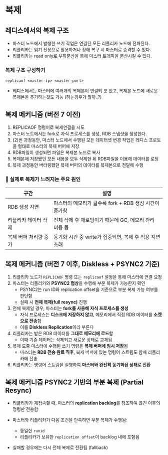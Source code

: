 # 복제


## 레디스에서의 복제 구조
- 마스터 노드에서 발생한 쓰기 작업은 연결된 모든 리플리카 노드에 전파된다.
- 리플리카는 읽기 전용으로 활용하거나 장애 복구 시 마스터로 승격할 수 있다.
- 리플리카는 read only로 부하분산을 통해 마스터 트래픽을 분산시킬 수 있다.

### 복제 구조 구성하기
    replicaof <master-ip> <master-port>
- 레디스에서는 마스터에 여러개의 복제본이 연결되 룻 있고, 복제본 노드에 새로운 복제본을 추가하는것도 가능 (하는경우가 뭘까..?)


## 복제 메커니즘 (버전 7 이전)
1) REPLICAOF 명령어로 복제연결을 시도
2) 마스터 노트에서는 fork로 자식 프로세스를 생성, RDB 스냅샷을 생성한다.
3)  (2)번 과정동안, 마스터 노드에서 수행된 모든 데이터셋 변경 작업은 레디스 프로토콜 형태로 마스터의 복제 버퍼에 저장
4) RDB파일이 생성되면 파일은 복제본 노드로 복사
5) 복제본에 저장됐던 모든 내용을 모두 삭제한 뒤 RDB파일을 이용해 데이터를 로딩
6) 복제 과정동안 버터링됐던 복제 버퍼의 데이터를 복제본으로 전달해 수행

### 📌 실제로 복제가 느려지는 주요 원인
| 구간            | 설명 |
|------------------|------|
| RDB 생성 지연     | 마스터의 메모리가 클수록 fork + RDB 생성 시간이 증가함 |
| 리플리카 데이터 삭제 | 전체 삭제 후 재로딩이기 때문에 GC, 메모리 관리 비용 큼 |
| 복제 버퍼 처리량 증가 | 동기화 시간 중 write가 집중되면, 복제 후 적용 지연 초래 |


## 복제 메커니즘 (버전 7 이후, Diskless + PSYNC2 기준)
1) 리플리카 노드가 `REPLICAOF` 명령 또는 `replicaof` 설정을 통해 마스터에 연결 요청  
2) 마스터는 리플리카와 **PSYNC2 협상**을 수행해 부분 복제가 가능한지 확인
    - PSYNC2는 run ID와 replication offset을 기준으로 부분 복제 가능 여부를 판단함
    - 실패 시 **전체 복제(full resync)** 진행  
3) 전체 복제일 경우, 마스터는 **fork를 사용해 자식 프로세스를 생성**
    - 자식 프로세스는 **디스크에 저장하지 않고**, 메모리에서 직접 RDB 데이터를 **소켓으로 전송**함
    - 이를 **Diskless Replication**이라 부른다  
4) 리플리카는 받은 RDB 데이터를 **그대로 메모리에 로드**함
    - 이때 기존 데이터는 삭제되고 새로운 상태로 교체됨
5) 복제 도중 마스터에 수행된 쓰기 명령은 **복제 버퍼에 임시 저장**됨
    - 마스터는 **RDB 전송 완료 직후**, 복제 버퍼에 있는 명령어 스트림도 함께 리플리카에 전송  
6) 리플리카는 명령어 스트림을 실행하여 **마스터와 완전히 동기화된 상태로 전환**


## 복제 메커니즘 PSYNC2 기반의 부분 복제 (Partial Resync)

- 리플리카가 재접속할 때, 마스터의 **replication backlog**를 참조하여 끊긴 이후의 명령만 전송함
- 마스터와 리플리카가 다음 조건을 만족하면 부분 복제가 수행됨:
    - 동일한 `runid`
    - 리플리카가 보유한 `replication offset`이 backlog 내에 포함됨

- 실패할 경우에는 다시 전체 복제로 전환됨 (fallback)
